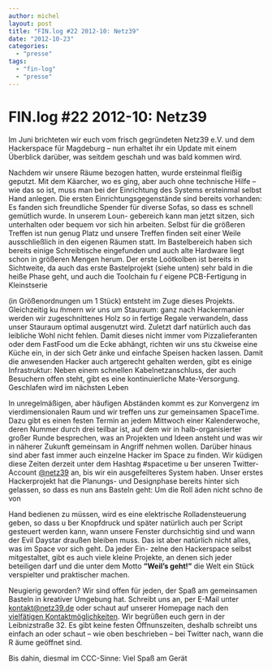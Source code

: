 ```yaml
---
author: michel
layout: post
title: "FIN.log #22 2012-10: Netz39"
date: "2012-10-23"
categories: 
  - "presse"
tags: 
  - "fin-log"
  - "presse"
---
```


# FIN.log #22 2012-10: Netz39

Im Juni brichteten wir euch vom frisch gegründeten Netz39 e.V. und dem Hackerspace für Magdeburg – nun erhaltet ihr ein Update mit einem Überblick darüber, was seitdem geschah und was bald kommen wird.

Nachdem wir unsere Räume bezogen hatten, wurde ersteinmal fleißig geputzt. Mit dem Käarcher, wo es ging, aber auch ohne technische Hilfe – wie das so ist, muss man bei der Einrichtung des Systems ersteinmal selbst Hand anlegen. Die ersten Einrichtungsgegenstände sind bereits vorhanden: Es fanden sich freundliche Spender für diverse Sofas, so dass es schnell gemütlich wurde. In unserem Loun- gebereich kann man jetzt sitzen, sich unterhalten oder bequem vor sich hin arbeiten. Selbst für die größeren Treffen ist nun genug Platz und unsere Treffen finden seit einer Weile ausschließlich in den eigenen Räumen statt. Im Bastelbereich haben sich bereits einige Schreibtische eingefunden und auch alte Hardware liegt schon in größeren Mengen herum. Der erste Loötkolben ist bereits in Sichtweite, da auch das erste Bastelprojekt (siehe unten) sehr bald in die heiße Phase geht, und auch die Toolchain fu ̈r eigene PCB-Fertigung in Kleinstserie

(in Größenordnungen um 1 Stück) entsteht im Zuge dieses Projekts. Gleichzeitig ku ̈mmern wir uns um Stauraum: ganz nach Hackermanier werden wir zugeschnittenes Holz so in fertige Regale verwandeln, dass unser Stauraum optimal ausgenutzt wird. Zuletzt darf natürlich auch das leibliche Wohl nicht fehlen. Damit dieses nicht immer vom Pizzalieferanten oder dem FastFood um die Ecke abhängt, richten wir uns stu ̈ckweise eine Küche ein, in der sich Getr ̈anke und einfache Speisen hacken lassen. Damit die anwesenden Hacker auch artgerecht gehalten werden, gibt es einige Infrastruktur: Neben einem schnellen Kabelnetzanschluss, der auch Besuchern offen steht, gibt es eine kontinuierliche Mate-Versorgung. Geschlafen wird im nächsten Leben

In unregelmäßigen, aber häufigen Abständen kommt es zur Konvergenz im vierdimensionalen Raum und wir treffen uns zur gemeinsamen SpaceTime. Dazu gibt es einen festen Termin an jedem Mittwoch einer Kalenderwoche, deren Nummer durch drei teilbar ist, auf dem wir in halb-organisierter großer Runde besprechen, was an Projekten und Ideen ansteht und was wir in näherer Zukunft gemeinsam in Angriff nehmen wollen. Darüber hinaus sind aber fast immer auch einzelne Hacker im Space zu finden. Wir küdigen diese Zeiten derzeit unter dem Hashtag #spacetime u ̈ber unseren Twitter-Account [@netz39](https://twitter.com/netz39) an, bis wir ein ausgefeilteres System haben. Unser erstes Hackerprojekt hat die Planungs- und Designphase bereits hinter sich gelassen, so dass es nun ans Basteln geht: Um die Roll ̈aden nicht schno ̈de von

Hand bedienen zu müssen, wird es eine elektrische Rolladensteuerung geben, so dass u ̈ber Knopfdruck und später natürlich auch per Script gesteuert werden kann, wann unsere Fenster durchsichtig sind und wann der Evil Daystar draußen bleiben muss. Das ist aber natürlich nicht alles, was im Space vor sich geht. Da jeder Ein- zelne den Hackerspace selbst mitgestaltet, gibt es auch viele kleine Projekte, an denen sich jeder beteiligen darf und die unter dem Motto **”Weil’s geht!”** die Welt ein Stück verspielter und praktischer machen.

Neugierig geworden? Wir sind offen für jeden, der Spaß am gemeinsamen Basteln in kreativer Umgebung hat. Schreibt uns an, per E-Mail unter [kontakt@netz39.de](mailto:kontakt@netz39.de) oder schaut auf unserer Homepage nach den [vielfätigen Kontaktmöglichkeiten](https://www.netz39.de/verein/kommunikation/). Wir begrüßen euch gern in der Leibnizstraße 32. Es gibt keine festen Öffnunszeiten, deshalb schreibt uns einfach an oder schaut – wie oben beschrieben – bei Twitter nach, wann die R ̈aume geöffnet sind.

Bis dahin, diesmal im CCC-Sinne: Viel Spaß am Gerät
